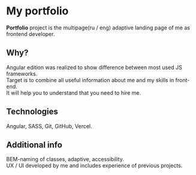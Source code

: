 # My portfolio

**Portfolio** project is the multipage(ru / eng) adaptive landing page of me as frontend developer.

## Why?
Angular edition was realized to show difference between most used JS frameworks.\
Target is to combine all useful information about me and my skills in front-end.\
It will help you to understand that you need to hire me.

## Technologies
Angular, SASS, Git, GitHub, Vercel.

## Additional info
BEM-naming of classes, adaptive, accessibility.\
UX / UI developed by me and includes experience of previous projects.
